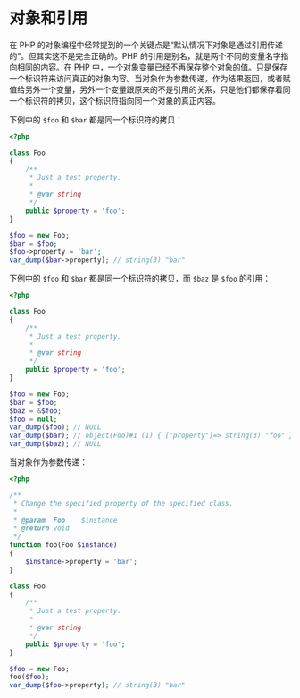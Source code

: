 # 对象和引用

在 PHP 的对象编程中经常提到的一个关键点是“默认情况下对象是通过引用传递的”。但其实这不是完全正确的。PHP 的引用是别名，就是两个不同的变量名字指向相同的内容。在 PHP 中，一个对象变量已经不再保存整个对象的值。只是保存一个标识符来访问真正的对象内容。当对象作为参数传递，作为结果返回，或者赋值给另外一个变量，另外一个变量跟原来的不是引用的关系，只是他们都保存着同一个标识符的拷贝，这个标识符指向同一个对象的真正内容。

下例中的 `$foo` 和 `$bar` 都是同一个标识符的拷贝：

```php
<?php

class Foo
{
    /**
     * Just a test property.
     *
     * @var string
     */
    public $property = 'foo';
}

$foo = new Foo;
$bar = $foo;
$foo->property = 'bar';
var_dump($bar->property); // string(3) "bar"

```

下例中的 `$foo` 和 `$bar` 都是同一个标识符的拷贝，而 `$baz` 是 `$foo` 的引用：

```php
<?php

class Foo
{
    /**
     * Just a test property.
     *
     * @var string
     */
    public $property = 'foo';
}

$foo = new Foo;
$bar = $foo;
$baz = &$foo;
$foo = null;
var_dump($foo); // NULL
var_dump($bar); // object(Foo)#1 (1) { ["property"]=> string(3) "foo" }
var_dump($baz); // NULL

```

当对象作为参数传递：

```php
<?php

/**
 * Change the specified property of the specified class.
 *
 * @param  Foo    $instance
 * @return void
 */
function foo(Foo $instance)
{
    $instance->property = 'bar';
}

class Foo
{
    /**
     * Just a test property.
     *
     * @var string
     */
    public $property = 'foo';
}

$foo = new Foo;
foo($foo);
var_dump($foo->property); // string(3) "bar"

```

